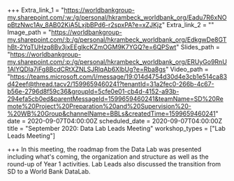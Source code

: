 +++
Extra_link_1 = "https://worldbankgroup-my.sharepoint.com/:w:/g/personal/hkrambeck_worldbank_org/Eadu7R6xNOpBtzNwc1Av_8AB02KiA5LxjbBPd6-r2spxPA?e=xZJKjz"
Extra_link_2 = ""
Image_path = "https://worldbankgroup-my.sharepoint.com/:b:/g/personal/hkrambeck_worldbank_org/EdkgwDe8GThBt-2YqTUHzq8Bv3jxEEgIkcKZmOGM9K7YGQ?e=6QPSwt"
Slides_path = "https://worldbankgroup-my.sharepoint.com/:p:/g/personal/hkrambeck_worldbank_org/ERUyGo9RnU1AlYQDla7iFg8BcdCRtXZNLSJRlqAb6XlbUg?e=Rba8gs"
Video_path = "https://teams.microsoft.com/l/message/19:014d4754d30d4e3cb1e514ca83d42eef@thread.tacv2/1599659460241?tenantId=31a2fec0-266b-4c67-b56e-2796d8f59c36&groupId=5cfe0e01-cb4d-4152-a93b-294efa5cb0ed&parentMessageId=1599659460241&teamName=SD%20Remote%20Project%20Preparation%20and%20Supervision%20-%20WB%20Group&channelName=BBLs&createdTime=1599659460241"
date = 2020-09-07T04:00:00Z
scheduled_date = 2020-09-07T04:00:00Z
title = "September 2020: Data Lab Leads Meeting"
workshop_types = ["Lab Leads Meeting"]

+++
In this meeting, the roadmap from the Data Lab was presented including what's coming, the organization and structure as well as the round-up of Year 1 activities. Lab Leads also discussed the transition from SD to a World Bank DataLab.